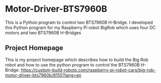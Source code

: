 # Motor-Driver-BTS7960B
This is a Python program to control two BTS7960B H-Bridge. I developed this Python program for my Raspberry Pi robot BigRob which uses four DC motors and two BTS7960B H-Bridges

## Project Homepage
This is my project homepage which describes how to build the Big Rob robot and how to use the python program to control the BTS7960B H-Bridge:
https://custom-build-robots.com/raspberry-pi-robot-cars/big-rob-motor-driver-bts7960b/8155?lang=en
